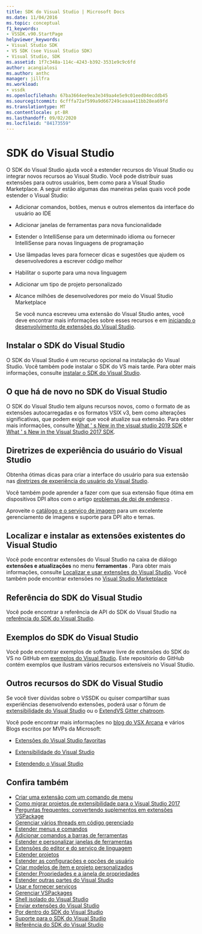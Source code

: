 ```yaml
---
title: SDK do Visual Studio | Microsoft Docs
ms.date: 11/04/2016
ms.topic: conceptual
f1_keywords:
- VSSDK.v90.StartPage
helpviewer_keywords:
- Visual Studio SDK
- VS SDK (see Visual Studio SDK)
- Visual Studio, SDK
ms.assetid: 1f7c348a-114c-4243-b392-3531e9c9c6fd
author: acangialosi
ms.author: anthc
manager: jillfra
ms.workload:
- vssdk
ms.openlocfilehash: 67ba3664ee9ea3e349aa4e5e9c01eed04ecddb45
ms.sourcegitcommit: 6cfffa72af599a9d667249caaaa411bb28ea69fd
ms.translationtype: MT
ms.contentlocale: pt-BR
ms.lasthandoff: 09/02/2020
ms.locfileid: "84173559"
---
```

# <a name="visual-studio-sdk"></a>SDK do Visual Studio
O SDK do Visual Studio ajuda você a estender recursos do Visual Studio ou integrar novos recursos ao Visual Studio. Você pode distribuir suas extensões para outros usuários, bem como para a Visual Studio Marketplace. A seguir estão algumas das maneiras pelas quais você pode estender o Visual Studio:

- Adicionar comandos, botões, menus e outros elementos da interface do usuário ao IDE

- Adicionar janelas de ferramentas para nova funcionalidade

- Estender o IntelliSense para um determinado idioma ou fornecer IntelliSense para novas linguagens de programação

- Use lâmpadas leves para fornecer dicas e sugestões que ajudem os desenvolvedores a escrever código melhor

- Habilitar o suporte para uma nova linguagem

- Adicionar um tipo de projeto personalizado

- Alcance milhões de desenvolvedores por meio do Visual Studio Marketplace

  Se você nunca escreveu uma extensão do Visual Studio antes, você deve encontrar mais informações sobre esses recursos e em [iniciando o desenvolvimento de extensões do Visual Studio](../extensibility/starting-to-develop-visual-studio-extensions.md).

## <a name="install-the-visual-studio-sdk"></a>Instalar o SDK do Visual Studio
 O SDK do Visual Studio é um recurso opcional na instalação do Visual Studio. Você também pode instalar o SDK do VS mais tarde. Para obter mais informações, consulte [instalar o SDK do Visual Studio](../extensibility/installing-the-visual-studio-sdk.md).

## <a name="whats-new-in-the-visual-studio-sdk"></a>O que há de novo no SDK do Visual Studio
 O SDK do Visual Studio tem alguns recursos novos, como o formato de as extensões autocarregadas e os formatos VSIX v3, bem como alterações significativas, que podem exigir que você atualize sua extensão. Para obter mais informações, consulte [What ' s New in the visual studio 2019 SDK](../extensibility/whats-new-visual-studio-2019-sdk.md) e [What ' s New in the Visual Studio 2017 SDK](../extensibility/what-s-new-in-the-visual-studio-2017-sdk.md).

## <a name="visual-studio-user-experience-guidelines"></a>Diretrizes de experiência do usuário do Visual Studio
 Obtenha ótimas dicas para criar a interface do usuário para sua extensão nas [diretrizes de experiência do usuário do Visual Studio](../extensibility/ux-guidelines/visual-studio-user-experience-guidelines.md).

 Você também pode aprender a fazer com que sua extensão fique ótima em dispositivos DPI altos com o artigo [problemas de dpi de endereço](../extensibility/addressing-dpi-issues2.md) .

 Aproveite o [catálogo e o serviço de imagem](../extensibility/image-service-and-catalog.md) para um excelente gerenciamento de imagens e suporte para DPI alto e temas.

## <a name="find-and-install-existing-visual-studio-extensions"></a>Localizar e instalar as extensões existentes do Visual Studio
 Você pode encontrar extensões do Visual Studio na caixa de diálogo **extensões e atualizações** no menu **ferramentas** . Para obter mais informações, consulte [Localizar e usar extensões do Visual Studio](../ide/finding-and-using-visual-studio-extensions.md). Você também pode encontrar extensões no [Visual Studio Marketplace](https://marketplace.visualstudio.com/)

## <a name="visual-studio-sdk-reference"></a>Referência do SDK do Visual Studio
 Você pode encontrar a referência de API do SDK do Visual Studio na [referência do SDK do Visual Studio](../extensibility/visual-studio-sdk-reference.md).

## <a name="visual-studio-sdk-samples"></a>Exemplos do SDK do Visual Studio
 Você pode encontrar exemplos de software livre de extensões do SDK do VS no GitHub em [exemplos do Visual Studio](https://github.com/Microsoft/VSSDK-Extensibility-Samples). Este repositório do GitHub contém exemplos que ilustram vários recursos extensíveis no Visual Studio.

## <a name="other-visual-studio-sdk-resources"></a>Outros recursos do SDK do Visual Studio
 Se você tiver dúvidas sobre o VSSDK ou quiser compartilhar suas experiências desenvolvendo extensões, poderá usar o fórum de [extensibilidade do Visual Studio](https://social.msdn.microsoft.com/Forums/vstudio/home?forum=vsx) ou o [ExtendVS Gitter chatroom](https://gitter.im/Microsoft/extendvs).

 Você pode encontrar mais informações no [blog do VSX Arcana](https://blogs.msdn.microsoft.com/vsx/) e vários Blogs escritos por MVPs da Microsoft:

- [Extensões do Visual Studio favoritas](https://scottdorman.blog/2014/10/05/favorite-visual-studio-extensions/)

- [Extensibilidade do Visual Studio](http://www.visualstudioextensibility.com/overview/vs/)

- [Estendendo o Visual Studio](https://blog.slaks.net/2013-10-18/extending-visual-studio-part-1-getting-started/)

## <a name="see-also"></a>Confira também

- [Criar uma extensão com um comando de menu](../extensibility/creating-an-extension-with-a-menu-command.md)
- [Como migrar projetos de extensibilidade para o Visual Studio 2017](../extensibility/how-to-migrate-extensibility-projects-to-visual-studio-2017.md)
- [Perguntas frequentes: convertendo suplementos em extensões VSPackage](/visualstudio/extensibility/faq-converting-add-ins-to-vspackage-extensions?view=vs-2015)
- [Gerenciar vários threads em código gerenciado](../extensibility/managing-multiple-threads-in-managed-code.md)
- [Estender menus e comandos](../extensibility/extending-menus-and-commands.md)
- [Adicionar comandos a barras de ferramentas](../extensibility/adding-commands-to-toolbars.md)
- [Estender e personalizar janelas de ferramentas](../extensibility/extending-and-customizing-tool-windows.md)
- [Extensões do editor e do serviço de linguagem](../extensibility/editor-and-language-service-extensions.md)
- [Estender projetos](../extensibility/extending-projects.md)
- [Estender as configurações e opções de usuário](../extensibility/extending-user-settings-and-options.md)
- [Criar modelos de item e projeto personalizados](../extensibility/creating-custom-project-and-item-templates.md)
- [Estender Propriedades e a janela de propriedades](../extensibility/extending-properties-and-the-property-window.md)
- [Estender outras partes do Visual Studio](../extensibility/extending-other-parts-of-visual-studio.md)
- [Usar e fornecer serviços](../extensibility/using-and-providing-services.md)
- [Gerenciar VSPackages](../extensibility/managing-vspackages.md)
- [Shell isolado do Visual Studio](https://visualstudio.microsoft.com/vs/older-downloads/isolated-shell/)
- [Enviar extensões do Visual Studio](../extensibility/shipping-visual-studio-extensions.md)
- [Por dentro do SDK do Visual Studio](../extensibility/internals/inside-the-visual-studio-sdk.md)
- [Suporte para o SDK do Visual Studio](../extensibility/support-for-the-visual-studio-sdk.md)
- [Referência do SDK do Visual Studio](../extensibility/visual-studio-sdk-reference.md)
